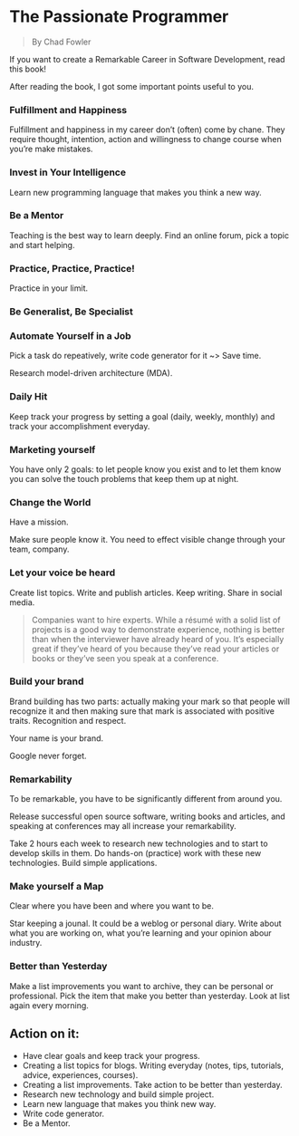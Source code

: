 # The Passionate Programmer 
> By Chad Fowler


If you want to create a Remarkable Career in Software Development, read this book!

After reading the book, I got some important points useful to you.


### Fulfillment and Happiness 
Fulfillment and happiness in my career don’t (often) come by chane. They require thought, intention, action and willingness to change course when you’re make mistakes.


### Invest in Your Intelligence
Learn new programming language that makes you think a new way.


### Be a Mentor 
Teaching is the best way to learn deeply.
Find an online forum, pick a topic and start helping.


### Practice, Practice, Practice!   
Practice in your limit.

### Be Generalist, Be Specialist


### Automate Yourself in a Job
Pick a task do repeatively, write code generator for it ~> Save time.

Research model-driven architecture (MDA).


### Daily Hit
Keep track your progress by setting a goal (daily, weekly, monthly) and track your accomplishment everyday.


### Marketing yourself
You have only 2 goals: to let people know you exist and to let them know you can solve the touch problems that keep them up at night.


### Change the World
Have a mission. 

Make sure people know it. You need to effect visible change  through your team, company.


### Let your voice be heard
Create list topics. Write and publish articles. Keep writing. Share in social media.

> Companies want to hire experts. While a résumé with a solid list of projects is a good way to demonstrate experience, nothing is better than when the interviewer have already heard of you. It’s especially great if they’ve heard of you because they’ve read your articles or books or they’ve seen you speak at a conference.


### Build your brand
Brand building has two parts: actually making your mark so that people will recognize it and then making sure that mark is associated with positive traits. Recognition and respect.

Your name is your brand.

Google never forget.


### Remarkability
To be remarkable, you have to be significantly different from around you.

Release successful open source software, writing books and articles, and speaking at conferences may all increase your remarkability.

Take 2 hours each week to research new technologies and to start to develop skills in them. Do hands-on (practice) work with these new technologies. Build simple applications.


### Make yourself a Map
Clear where you have been and where you want to be.

Star keeping a jounal. It could be a weblog or personal diary. Write about what you are working on, what you’re learning and your opinion abour industry.


### Better than Yesterday
Make a list improvements you want to archive, they can be personal or professional. Pick the item that make you better than yesterday. Look at list again every morning.


## Action on it:
- Have clear goals and keep track your progress.
- Creating a list topics for blogs. Writing  everyday (notes, tips, tutorials, advice, experiences, courses).
- Creating a list improvements. Take action to be better than yesterday.
- Research new technology and build simple project.
- Learn new language that makes you think new way.
- Write code generator.
- Be a Mentor.
